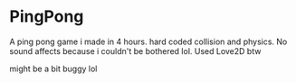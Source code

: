 # PingPong
A ping pong game i made in 4 hours. hard coded collision and physics. No sound affects because i couldn't be bothered lol. Used Love2D btw

might be a bit buggy lol
